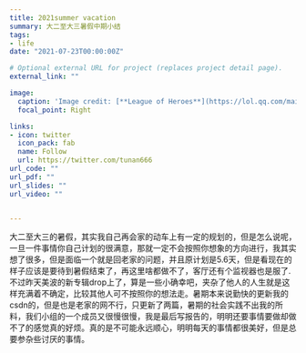 ```yaml
---
title: 2021summer vacation
summary: 大二至大三暑假中期小结
tags:
- life
date: "2021-07-23T00:00:00Z"

# Optional external URL for project (replaces project detail page).
external_link: ""

image:
  caption: 'Image credit: [**League of Heroes**](https://lol.qq.com/main.shtml)'
  focal_point: Right

links:
- icon: twitter
  icon_pack: fab
  name: Follow
  url: https://twitter.com/tunan666
url_code: ""
url_pdf: ""
url_slides: ""
url_video: ""


---
```

  大二至大三的暑假，其实我自己再会家的动车上有一定的规划的，但是怎么说呢，一旦一件事情你自己计划的很满意，那就一定不会按照你想象的方向进行，我其实想了很多，但是面临一个就是回老家的问题，并且原计划是5.6天，但是看现在的样子应该是要待到暑假结束了，再这里啥都做不了，客厅还有个监视器也是服了.不过昨天美波的新专辑drop上了，算是一些小确幸吧，夹杂了他人的人生就是这样充满着不确定，比较其他人可不按照你的想法走。暑期本来说勤快的更新我的csdn的，但是也是老家的网不行，只更新了两篇，暑期的社会实践不出我的所料，我们小组的一个成员又很慢很慢，我是最后写报告的，明明还要事情要做却做不了的感觉真的好烦。真的是不可能永远顺心，明明每天的事情都很美好，但是总要参杂些讨厌的事情。
